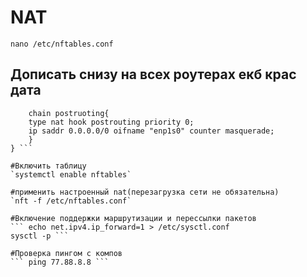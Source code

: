 # NAT
`nano /etc/nftables.conf`

## Дописать снизу на всех роутерах екб крас дата
``` table ip nat{
    chain postruoting{
    type nat hook postrouting priority 0;
    ip saddr 0.0.0.0/0 oifname "enp1s0" counter masquerade;
    }
} ```

#Включить таблицу
`systemctl enable nftables`

#применить настроенный nat(перезагрузка сети не обязательна)
`nft -f /etc/nftables.conf`

#Включение поддержки маршрутизации и перессылки пакетов 
``` echo net.ipv4.ip_forward=1 > /etc/sysctl.conf
sysctl -p ```

#Проверка пингом с компов
``` ping 77.88.8.8 ```
